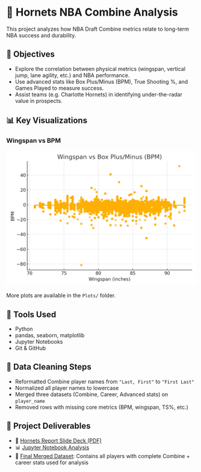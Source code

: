 # 🏀 Hornets NBA Combine Analysis

This project analyzes how NBA Draft Combine metrics relate to long-term NBA success and durability.

## 🎯 Objectives
- Explore the correlation between physical metrics (wingspan, vertical jump, lane agility, etc.) and NBA performance.
- Use advanced stats like Box Plus/Minus (BPM), True Shooting %, and Games Played to measure success.
- Assist teams (e.g. Charlotte Hornets) in identifying under-the-radar value in prospects.

## 📊 Key Visualizations

### Wingspan vs BPM
![Wingspan vs BPM](https://github.com/ethom98/hornets-nba-combine-analysis/blob/main/Plots/wingspan_vs_bpm.png?raw=true)

More plots are available in the `Plots/` folder.

## 🧪 Tools Used
- Python
- pandas, seaborn, matplotlib
- Jupyter Notebooks
- Git & GitHub

## 🔧 Data Cleaning Steps
- Reformatted Combine player names from `"Last, First"` to `"First Last"`
- Normalized all player names to lowercase
- Merged three datasets (Combine, Career, Advanced stats) on `player_name`
- Removed rows with missing core metrics (BPM, wingspan, TS%, etc.)

## 📂 Project Deliverables

- 📎 [Hornets Report Slide Deck (PDF)](Hornets_Report.pdf)
- 📊 [Jupyter Notebook Analysis](analysis.ipynb)
- 📁 [Final Merged Dataset](data/final_merged_dataset.csv): Contains all players with complete Combine + career stats used for analysis
